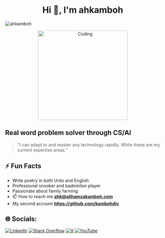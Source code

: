 <h1 align="center">Hi 👋, I'm ahkamboh </h1>
 
<p align="left"> 
  <img src="https://komarev.com/ghpvc/?username=ahkamboh&label=Profile%20views&color=0e75b6&style=flat" alt="ahkamboh" /> 
</p>

<div align="center">
  <img align="center" alt="Coding" width="290" src="https://user-images.githubusercontent.com/123060177/227797198-82940c2a-507a-4bd9-a46a-62b2eb02d7cf.gif" style="max-width: 100%; height: auto;" />
</div>

 ## Real word problem solver through CS/AI

> "I can adapt to and master any technology rapidly. While these are my current expertise areas."

## ⚡ Fun Facts
- Write poetry in both Urdu and English
- Professional snooker and badminton player
- Passionate about family farming
- 📫 How to reach me **ahk@alihamzakamboh.com**
-  My second account **https://github.com/kambohdiv**
  
## 🌐 Socials:
[![LinkedIn](https://img.shields.io/badge/LinkedIn-%230077B5.svg?logo=linkedin&logoColor=white)](https://linkedin.com/in/ahkamboh) 
[![Stack Overflow](https://img.shields.io/badge/-Stackoverflow-FE7A16?logo=stack-overflow&logoColor=white)](https://stackoverflow.com/users/25937948) 
[![X](https://img.shields.io/badge/X-black.svg?logo=X&logoColor=white)](https://x.com/alihamzakambohh) 
[![YouTube](https://img.shields.io/badge/YouTube-%23FF0000.svg?logo=YouTube&logoColor=white)](https://youtube.com/@ahkamboh) 

